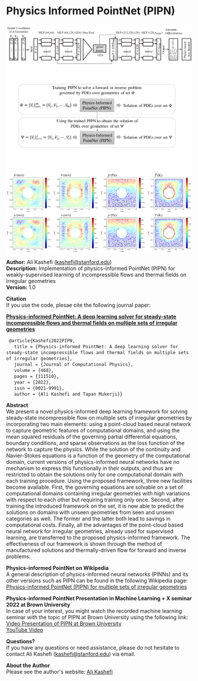 # Physics Informed PointNet (PIPN)

![pic](./Fig1_Revised-1.png)
![pic](./Fig_PIPN_Method-1.png)
![pic](./heat2.png)

**Author:** Ali Kashefi (kashefi@stanford.edu)<br>
**Description:** Implementation of physics-informed PointNet (PIPN) for weakly-supervised learning of incompressible flows and thermal fields on irregular geometries<br>
**Version:** 1.0 <br>

**Citation** <br>
If you use the code, plesae cite the following journal paper: <br>

**[Physics-informed PointNet: A deep learning solver for steady-state incompressible flows and thermal fields on multiple sets of irregular geometries](https://doi.org/10.1016/j.jcp.2022.111510)**

     @article{Kashefi2022PIPN, 
       title = {Physics-informed PointNet: A deep learning solver for steady-state incompressible flows and thermal fields on multiple sets of irregular geometries},
       journal = {Journal of Computational Physics}, 
       volume = {468}, 
       pages = {111510}, 
       year = {2022}, 
       issn = {0021-9991},
       author = {Ali Kashefi and Tapan Mukerji}}

**Abstract** <br>
We present a novel physics-informed deep learning framework for solving steady-state incompressible flow on multiple sets of irregular geometries by incorporating two main elements: using a point-cloud based neural network to capture geometric features of computational domains, and using the mean squared residuals of the governing partial differential equations, boundary conditions, and sparse observations as the loss function of the network to capture the physics. While the solution of the continuity and Navier-Stokes equations is a function of the geometry of the computational domain, current versions of physics-informed neural networks have no mechanism to express this functionally in their outputs, and thus are restricted to obtain the solutions only for one computational domain with each training procedure. Using the proposed framework, three new facilities become available. First, the governing equations are solvable on a set of computational domains containing irregular geometries with high variations with respect to each other but requiring training only once. Second, after training the introduced framework on the set, it is now able to predict the solutions on domains with unseen geometries from seen and unseen categories as well. The former and the latter both lead to savings in computational costs. Finally, all the advantages of the point-cloud based neural network for irregular geometries, already used for supervised learning, are transferred to the proposed physics-informed framework. The effectiveness of our framework is shown through the method of manufactured solutions and thermally-driven flow for forward and inverse problems.


**Physics-informed PointNet on Wikipedia** <br>
A general description of physics-informed neural networks (PINNs) and its other versions such as PIPN can be found in the following Wikipedia page:<br>
[Physics-informed PointNet (PIPN) for multiple sets of irregular geometries](https://en.wikipedia.org/wiki/Physics-informed_neural_networks#Physics-informed_PointNet_(PIPN)_for_multiple_sets_of_irregular_geometries)

**Physics-informed PointNet Presentation in Machine Learning + X seminar 2022 at Brown University**<br>
In case of your interest, you might watch the recorded machine learning seminar with the topic of PIPN at Brown University using the following link:<br> 
[Video Presentation of PIPN at Brown University](https://www.dropbox.com/s/oafbjl6xaihotqa/GMT20220325-155140_Recording_2560x1440.mp4?dl=0) <br>
[YouTube Video](https://www.youtube.com/watch?v=faeHARnPSVE)


**Questions?** <br>
If you have any questions or need assistance, please do not hesitate to contact Ali Kashefi (kashefi@stanford.edu) via email. 

**About the Author** <br>
Please see the author's website: [Ali Kashefi](https://web.stanford.edu/~kashefi/) 
